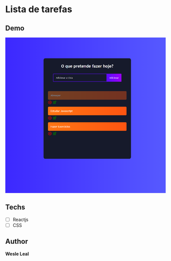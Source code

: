# Lista de tarefas

## Demo
<img src="./src/assets/demo.png" alt="Exemplo">

## Techs 
* [ ] Reactjs
* [ ] CSS

## Author

**Wesle Leal**